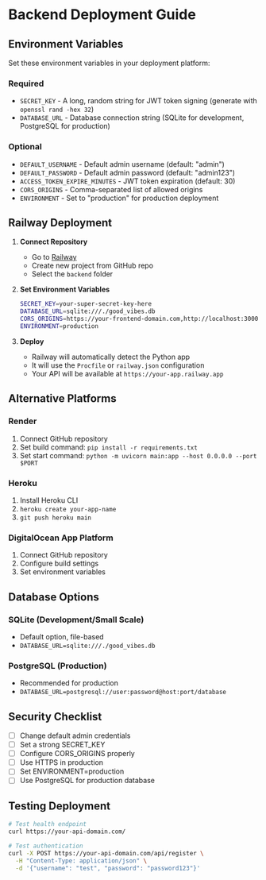 # Backend Deployment Guide

## Environment Variables

Set these environment variables in your deployment platform:

### Required
- `SECRET_KEY` - A long, random string for JWT token signing (generate with `openssl rand -hex 32`)
- `DATABASE_URL` - Database connection string (SQLite for development, PostgreSQL for production)

### Optional
- `DEFAULT_USERNAME` - Default admin username (default: "admin")
- `DEFAULT_PASSWORD` - Default admin password (default: "admin123")
- `ACCESS_TOKEN_EXPIRE_MINUTES` - JWT token expiration (default: 30)
- `CORS_ORIGINS` - Comma-separated list of allowed origins
- `ENVIRONMENT` - Set to "production" for production deployment

## Railway Deployment

1. **Connect Repository**
   - Go to [Railway](https://railway.app)
   - Create new project from GitHub repo
   - Select the `backend` folder

2. **Set Environment Variables**
   ```bash
   SECRET_KEY=your-super-secret-key-here
   DATABASE_URL=sqlite:///./good_vibes.db
   CORS_ORIGINS=https://your-frontend-domain.com,http://localhost:3000
   ENVIRONMENT=production
   ```

3. **Deploy**
   - Railway will automatically detect the Python app
   - It will use the `Procfile` or `railway.json` configuration
   - Your API will be available at `https://your-app.railway.app`

## Alternative Platforms

### Render
1. Connect GitHub repository
2. Set build command: `pip install -r requirements.txt`
3. Set start command: `python -m uvicorn main:app --host 0.0.0.0 --port $PORT`

### Heroku
1. Install Heroku CLI
2. `heroku create your-app-name`
3. `git push heroku main`

### DigitalOcean App Platform
1. Connect GitHub repository
2. Configure build settings
3. Set environment variables

## Database Options

### SQLite (Development/Small Scale)
- Default option, file-based
- `DATABASE_URL=sqlite:///./good_vibes.db`

### PostgreSQL (Production)
- Recommended for production
- `DATABASE_URL=postgresql://user:password@host:port/database`

## Security Checklist

- [ ] Change default admin credentials
- [ ] Set a strong SECRET_KEY
- [ ] Configure CORS_ORIGINS properly
- [ ] Use HTTPS in production
- [ ] Set ENVIRONMENT=production
- [ ] Use PostgreSQL for production database

## Testing Deployment

```bash
# Test health endpoint
curl https://your-api-domain.com/

# Test authentication
curl -X POST https://your-api-domain.com/api/register \
  -H "Content-Type: application/json" \
  -d '{"username": "test", "password": "password123"}'
``` 